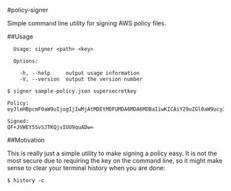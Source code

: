 #policy-signer

Simple command line utility for signing AWS policy files.

##Usage

```
  Usage: signer <path> <key>

  Options:

    -h, --help     output usage information
    -V, --version  output the version number
```

```
$ signer sample-policy.json supersecretkey

Policy:
eyJleHBpcmF0aW9uIjogIjIwMjAtMDEtMDFUMDA6MDA6MDBaIiwKICAiY29uZGl0aW9ucyI6IFsKICAgIHsiYnVja2V0IjogInNhbXBsZS1idWNrZXQifSwKICAgIFsic3RhcnRzLXdpdGgiLCAiJGtleSIsICIiXSwKICAgIHsiYWNsIjogInByaXZhdGUifSwKICAgIFsic3RhcnRzLXdpdGgiLCAiJENvbnRlbnQtVHlwZSIsICIiXSwKICAgIFsiY29udGVudC1sZW5ndGgtcmFuZ2UiLCAwLCAyMDAwMDAwMF0sCiAgICBbInN0YXJ0cy13aXRoIiwgIiRmaWxlbmFtZSIsICIiXQogIF0KfQo=

Signed:
QF+JVWEY5SvSJTKQjvIUU9quADw=

```

##Motivation

This is really just a simple utility to make signing a policy easy. It is not the most secure
due to requiring the key on the command line, so it might make sense to clear your terminal history
when you are done:

```
$ history -c
```
